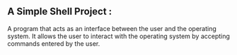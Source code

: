 A Simple Shell Project :
-----------------------------
A program that acts as an interface between the user and the operating
system. It allows the user to interact with the operating system by accepting
commands entered by the user.
